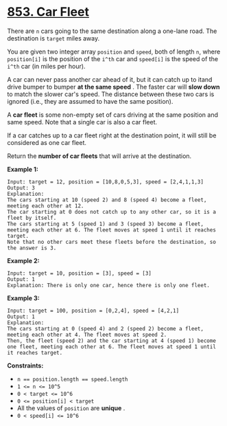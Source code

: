 # [853. Car Fleet](https://leetcode.com/problems/car-fleet/description/)

There are `n` cars going to the same destination along a one-lane road. The destination is `target` miles away.

You are given two integer array `position` and `speed`, both of length `n`, where `position[i]` is the position of the `i^th` car and `speed[i]` is the speed of the `i^th` car (in miles per hour).

A car can never pass another car ahead of it, but it can catch up to itand drive bumper to bumper **at the same speed** . The faster car will **slow down**  to match the slower car's speed. The distance between these two cars is ignored (i.e., they are assumed to have the same position).

A **car fleet**  is some non-empty set of cars driving at the same position and same speed. Note that a single car is also a car fleet.

If a car catches up to a car fleet right at the destination point, it will still be considered as one car fleet.

Return the **number of car fleets**  that will arrive at the destination.

**Example 1:** 

```
Input: target = 12, position = [10,8,0,5,3], speed = [2,4,1,1,3]
Output: 3
Explanation:
The cars starting at 10 (speed 2) and 8 (speed 4) become a fleet, meeting each other at 12.
The car starting at 0 does not catch up to any other car, so it is a fleet by itself.
The cars starting at 5 (speed 1) and 3 (speed 3) become a fleet, meeting each other at 6. The fleet moves at speed 1 until it reaches target.
Note that no other cars meet these fleets before the destination, so the answer is 3.
```

**Example 2:** 

```
Input: target = 10, position = [3], speed = [3]
Output: 1
Explanation: There is only one car, hence there is only one fleet.
```

**Example 3:** 

```
Input: target = 100, position = [0,2,4], speed = [4,2,1]
Output: 1
Explanation:
The cars starting at 0 (speed 4) and 2 (speed 2) become a fleet, meeting each other at 4. The fleet moves at speed 2.
Then, the fleet (speed 2) and the car starting at 4 (speed 1) become one fleet, meeting each other at 6. The fleet moves at speed 1 until it reaches target.
```

**Constraints:** 

- `n == position.length == speed.length`
- `1 <= n <= 10^5`
- `0 < target <= 10^6`
- `0 <= position[i] < target`
- All the values of `position` are **unique** .
- `0 < speed[i] <= 10^6`